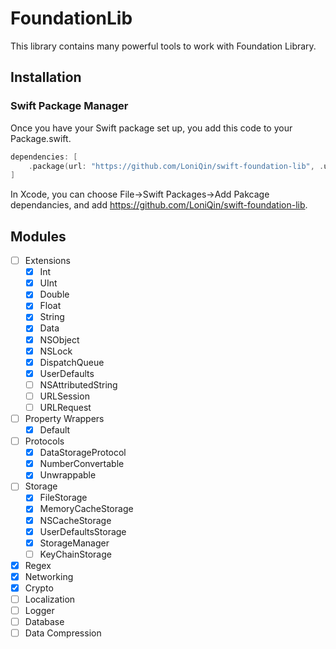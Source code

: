 # FoundationLib

This library contains many powerful tools to work with Foundation Library.

## Installation

### Swift Package Manager

Once you have your Swift package set up, you add this code to your Package.swift.

```swift
dependencies: [
    .package(url: "https://github.com/LoniQin/swift-foundation-lib", .upToNextMajor(from: "1.0.0"))
]
```

In Xcode, you can choose File->Swift Packages->Add Pakcage dependancies, and add https://github.com/LoniQin/swift-foundation-lib.


## Modules
- [ ] Extensions
    - [x] Int
    - [x] UInt
    - [x] Double
    - [x] Float
    - [x] String
    - [x] Data
    - [x] NSObject
    - [x] NSLock
    - [x] DispatchQueue
    - [x] UserDefaults
    - [ ] NSAttributedString
    - [ ] URLSession
    - [ ] URLRequest
- [ ] Property Wrappers
    - [x] Default
- [ ] Protocols
    - [x] DataStorageProtocol
    - [x] NumberConvertable
    - [x] Unwrappable
- [ ] Storage
    - [x] FileStorage
    - [x] MemoryCacheStorage
    - [x] NSCacheStorage
    - [x] UserDefaultsStorage
    - [x] StorageManager
    - [ ] KeyChainStorage

- [x] Regex
- [x] Networking
- [x] Crypto
- [ ] Localization
- [ ] Logger
- [ ] Database
- [ ] Data Compression
